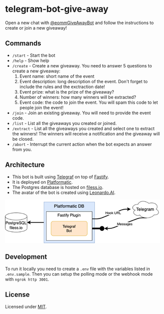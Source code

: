 # telegram-bot-give-away

Open a new chat with [@eommGiveAwayBot](https://t.me/eommGiveAwayBot) and follow the instructions to create or join a new giveaway!

## Commands

- `/start` - Start the bot
- `/help` - Show help
- `/create` - Create a new giveaway. You need to answer 5 questions to create a new giveaway:
  1. Event name: short name of the event
  2. Event description: long description of the event. Don't forget to include the rules and the exctraction date!
  3. Event prize: what is the prize of the giveaway?
  4. Number of winners: how many winners will be extracted?
  5. Event code: the code to join the event. You will spam this code to let people join the event!
- `/join` - Join an existing giveaway. You will need to provide the event code.
- `/list` - List all the giveaways you created or joined.
- `/extract` - List all the giveaways you created and select one to extract the winners! The winners will receive a notification and the giveaway will be closed.
- `/abort` - Interrupt the current action when the bot expects an answer from you.

## Architecture

- This bot is built using [Telegraf](https://telegraf.js.org/) on top of [Fastify](https://www.fastify.dev/).
- It is deployed on [Platformatic](https://platformatic.cloud/).
- The Postgres database is hosted on [filess.io](https://www.filess.io/).
- The avatar of the bot is created using [Leonardo.AI](https://leonardo.ai/).

![Architecture](./docs/architecture.png)

## Development

To run it locally you need to create a `.env` file with the variables listed in `.env.sample`.
Then you can setup the polling mode or the webhook mode with `ngrok http 3001`.

## License

Licensed under [MIT](./LICENSE).
